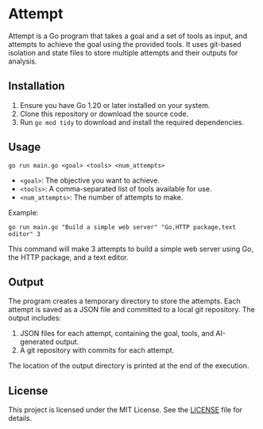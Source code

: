 # Attempt

Attempt is a Go program that takes a goal and a set of tools as input, and attempts to achieve the goal using the provided tools. It uses git-based isolation and state files to store multiple attempts and their outputs for analysis.

## Installation

1. Ensure you have Go 1.20 or later installed on your system.
2. Clone this repository or download the source code.
3. Run `go mod tidy` to download and install the required dependencies.

## Usage

```
go run main.go <goal> <tools> <num_attempts>
```

- `<goal>`: The objective you want to achieve.
- `<tools>`: A comma-separated list of tools available for use.
- `<num_attempts>`: The number of attempts to make.

Example:

```
go run main.go "Build a simple web server" "Go,HTTP package,text editor" 3
```

This command will make 3 attempts to build a simple web server using Go, the HTTP package, and a text editor.

## Output

The program creates a temporary directory to store the attempts. Each attempt is saved as a JSON file and committed to a local git repository. The output includes:

1. JSON files for each attempt, containing the goal, tools, and AI-generated output.
2. A git repository with commits for each attempt.

The location of the output directory is printed at the end of the execution.

## License

This project is licensed under the MIT License. See the [LICENSE](LICENSE) file for details.

